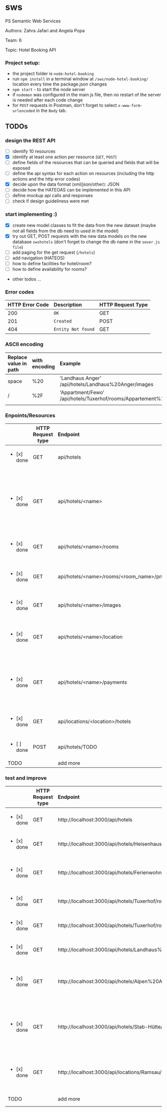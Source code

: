 # sws
PS Semantic Web Services

Authors: Zahra Jafari and Angela Popa

Team: 6

Topic: Hotel Booking API

### Project setup:

  * the project folder is `node-hotel-booking`
  * run `npm install` in a terminal window at `/sws/node-hotel-booking/` location every time the package.json changes
  * `npm start` - to start the node server
  * if `nodemon` was configured in the main js file, then no restart of the server is needed after each code change
  * for `POST` requests in Postman, don't forget to select `x-www-form-urlencoded` in the `Body` tab.

## TODOs
### design the REST API
  - [ ] identify 10 resources
  - [x] identify at least one action per resource (`GET`, `POST`)
  - [ ] define fields of the resources that can be queried and fields that will be exposed
  - [ ] define the api syntax for each action on resources (including the http actions and the http error codes)
  - [x] decide upon the data format (xml/json/other): JSON
  - [ ] decide how the HATEOAS can be implemented in this API
  - [ ] define mockup api calls and responses
  - [ ] check if design guideliness were met

### start implementing :)
  - [x] create new model classes to fit the data from the new dataset (maybe not all fields from the db need to used in the model)
  - [x] try out GET, POST requests with the new data models on the new database `swshotels` (don't forget to change the db name in the `sever.js file`)
  - [ ] add paging for the get request (`/hotels`)
  - [ ] add navigation (HATEOS)
  - [ ] how to define facilities for hotel/room?
  - [ ] how to define availability for rooms?
  - other todos ...


 ### Error codes

 | HTTP Error Code | Description | HTTP Request Type|
 | :--- | :--- | :--- |
 |200| `OK`| GET|
 |201|`Created`| POST|
 |404| `Entity Not found`| GET|

 ### ASCII encoding

 | Replace value in path | with encoding | Example
 | :--- | :--- | :--- |
 | space|%20|'Landhaus Anger' /api/hotels/Landhaus%20Anger/images|
 | / | %2F|'Appartment/Fewo' /api/hotels/Tuxerhof/rooms/Appartement%2FFewo/prices|
 | | | |


  ### Enpoints/Resources

  |  | HTTP Request type | Endpoint| Response  | Remarks|
  |---- | --- | :--- | :--- | --- |
  |<ul><li>[x] done</li> | GET | api/hotels | all hotels ||
  |<ul><li>[x] done</li>| GET | api/hotels/<name\> | one specific hotel| for hotels that have special characters inside the name use the encoding listed above|
  |<ul><li>[x] done</li>| GET | api/hotels/<name\>/rooms | all rooms of the specific hotel||
  |<ul><li>[x] done</li>| GET | api/hotels/<name\>/rooms/<room_name\>/prices | all prices for rooms of a specific hotel||
  |<ul><li>[x] done</li>| GET | api/hotels/<name\>/images | all images of the hotel||
  |<ul><li>[x] done</li>| GET | api/hotels/<name\>/location | the postal address and the geo location of the hotel||
  |<ul><li>[x] done</li>| GET | api/hotels/<name\>/payments | the currencies and payment posibilities that the hotel offers||
  |<ul><li>[x] done</li>| GET | api/locations/<location\>/hotels | all hotels at the named location||
  |<ul><li>[ ] done</li>| POST| api/hotels/TODO | create a new hotel||
  |TODO||add more||add more|


### test and improve

|  | HTTP Request type | Endpoint| Response  | Remarks|
| --- | --- | :--- | :--- | --- |
|<ul><li>[x] done</li> | GET |http://localhost:3000/api/hotels| all hotels |||
|<ul><li>[x] done</li>| GET | http://localhost:3000/api/hotels/Heisenhaus |||
|<ul><li>[x] done</li>| GET | http://localhost:3000/api/hotels/Ferienwohnungen%20Bernadette | Hotel name with space inside the name||
|<ul><li>[x] done</li>| GET | http://localhost:3000/api/hotels/Tuxerhof/rooms/ |||
|<ul><li>[x] done</li>| GET | http://localhost:3000/api/hotels/Tuxerhof/rooms/Appartement%2FFewo/prices |||
|<ul><li>[x] done</li>| GET | http://localhost:3000/api/hotels/Landhaus%20Anger/images |||
|<ul><li>[x] done</li>| GET | http://localhost:3000/api/hotels/Alpen%20Appartment%20Relax/location | the postal address and the geo location of the hotel||
|<ul><li>[x] done</li>| GET | http://localhost:3000/api/hotels/Stab-Hütte/payments | the currencies and payment posibilities that the hotel offers| |
|<ul><li>[x] done</li>| GET | http://localhost:3000/api/locations/Ramsau/hotels| the postal address and the geo location of the hotel||
|TODO||add more||add more|

